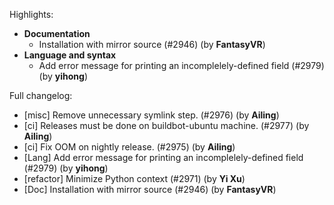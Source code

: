 Highlights:
   - **Documentation**
      - Installation with mirror source (#2946) (by **FantasyVR**)
   - **Language and syntax**
      - Add error message for printing an incomplelely-defined field (#2979) (by **yihong**)

Full changelog:
   - [misc] Remove unnecessary symlink step. (#2976) (by **Ailing**)
   - [ci] Releases must be done on buildbot-ubuntu machine. (#2977) (by **Ailing**)
   - [ci] Fix OOM on nightly release. (#2975) (by **Ailing**)
   - [Lang] Add error message for printing an incomplelely-defined field (#2979) (by **yihong**)
   - [refactor] Minimize Python context (#2971) (by **Yi Xu**)
   - [Doc] Installation with mirror source (#2946) (by **FantasyVR**)
